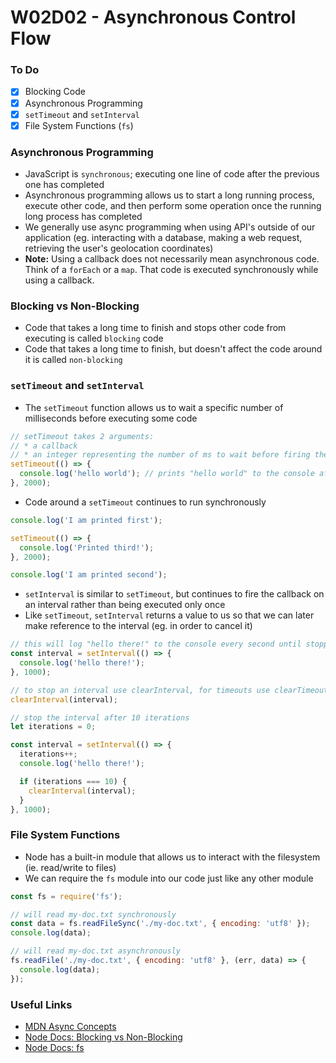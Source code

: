 # W02D02 - Asynchronous Control Flow

### To Do

- [x] Blocking Code
- [x] Asynchronous Programming
- [x] `setTimeout` and `setInterval`
- [x] File System Functions (`fs`)

### Asynchronous Programming

- JavaScript is `synchronous`; executing one line of code after the previous one has completed
- Asynchronous programming allows us to start a long running process, execute other code, and then perform some operation once the running long process has completed
- We generally use async programming when using API's outside of our application (eg. interacting with a database, making a web request, retrieving the user's geolocation coordinates)
- **Note:** Using a callback does not necessarily mean asynchronous code. Think of a `forEach` or a `map`. That code is executed synchronously while using a callback.

### Blocking vs Non-Blocking

- Code that takes a long time to finish and stops other code from executing is called `blocking` code
- Code that takes a long time to finish, but doesn't affect the code around it is called `non-blocking`

### `setTimeout` and `setInterval`

- The `setTimeout` function allows us to wait a specific number of milliseconds before executing some code

```js
// setTimeout takes 2 arguments:
// * a callback
// * an integer representing the number of ms to wait before firing the callback
setTimeout(() => {
  console.log('hello world'); // prints "hello world" to the console after 2 seconds
}, 2000);
```

- Code around a `setTimeout` continues to run synchronously

```js
console.log('I am printed first');

setTimeout(() => {
  console.log('Printed third!');
}, 2000);

console.log('I am printed second');
```

- `setInterval` is similar to `setTimeout`, but continues to fire the callback on an interval rather than being executed only once
- Like `setTimeout`, `setInterval` returns a value to us so that we can later make reference to the interval (eg. in order to cancel it)

```js
// this will log "hello there!" to the console every second until stopped
const interval = setInterval(() => {
  console.log('hello there!');
}, 1000);

// to stop an interval use clearInterval, for timeouts use clearTimeout
clearInterval(interval);
```

```js
// stop the interval after 10 iterations
let iterations = 0;

const interval = setInterval(() => {
  iterations++;
  console.log('hello there!');

  if (iterations === 10) {
    clearInterval(interval);
  }
}, 1000);
```

### File System Functions

- Node has a built-in module that allows us to interact with the filesystem (ie. read/write to files)
- We can require the `fs` module into our code just like any other module

```js
const fs = require('fs');

// will read my-doc.txt synchronously
const data = fs.readFileSync('./my-doc.txt', { encoding: 'utf8' });
console.log(data);

// will read my-doc.txt asynchronously
fs.readFile('./my-doc.txt', { encoding: 'utf8' }, (err, data) => {
  console.log(data);
});
```

### Useful Links

- [MDN Async Concepts](https://developer.mozilla.org/en-US/docs/Learn/JavaScript/Asynchronous/Concepts)
- [Node Docs: Blocking vs Non-Blocking](https://nodejs.org/en/docs/guides/blocking-vs-non-blocking/)
- [Node Docs: fs](https://nodejs.org/api/fs.html)

